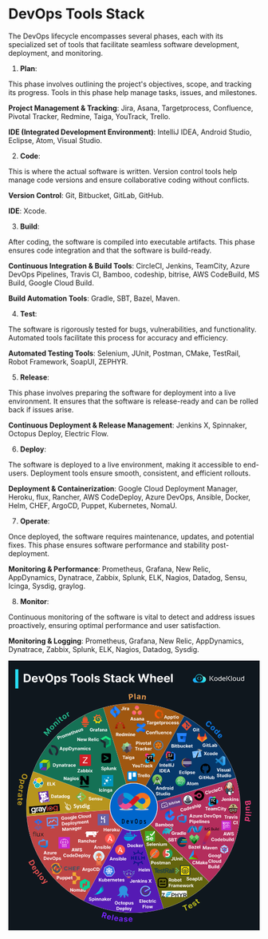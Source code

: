 # DevOps Tools Stack

The DevOps lifecycle encompasses several phases, each with its specialized set of tools that facilitate seamless software development, deployment, and monitoring.

1.  **Plan**:
    
This phase involves outlining the project's objectives, scope, and tracking its progress. Tools in this phase help manage tasks, issues, and milestones.

   **Project Management & Tracking**: Jira, Asana, Targetprocess, Confluence, Pivotal Tracker, Redmine, Taiga, YouTrack, Trello.
   
   **IDE (Integrated Development Environment)**: IntelliJ IDEA, Android Studio, Eclipse, Atom, Visual Studio.
   
2.  **Code**:
    
This is where the actual software is written. Version control tools help manage code versions and ensure collaborative coding without conflicts.

 **Version Control**: Git, Bitbucket, GitLab, GitHub.
 
 **IDE**: Xcode.
 
3.  **Build**:
    
After coding, the software is compiled into executable artifacts. This phase ensures code integration and that the software is build-ready.
    
**Continuous Integration & Build Tools**: CircleCI, Jenkins, TeamCity, Azure DevOps Pipelines, Travis CI, Bamboo, codeship, bitrise, AWS CodeBuild, MS Build, Google Cloud Build.

**Build Automation Tools**: Gradle, SBT, Bazel, Maven.

4.  **Test**:
    
The software is rigorously tested for bugs, vulnerabilities, and functionality. Automated tools facilitate this process for accuracy and efficiency.

   **Automated Testing Tools**: Selenium, JUnit, Postman, CMake, TestRail, Robot Framework, SoapUI, ZEPHYR.
   
5.  **Release**:
    
   This phase involves preparing the software for deployment into a live environment. It ensures that the software is release-ready and can be rolled back if issues arise.
   
   **Continuous Deployment & Release Management**: Jenkins X, Spinnaker, Octopus Deploy, Electric Flow.
   
6.  **Deploy**:
    
   The software is deployed to a live environment, making it accessible to end-users. Deployment tools ensure smooth, consistent, and efficient rollouts.
   
 **Deployment & Containerization**: Google Cloud Deployment Manager, Heroku, flux, Rancher, AWS CodeDeploy, Azure DevOps, Ansible, Docker, Helm, CHEF, ArgoCD, Puppet, Kubernetes, NomaU.
 
7.  **Operate**:
    
   Once deployed, the software requires maintenance, updates, and potential fixes. This phase ensures software performance and stability post-deployment.
   
  **Monitoring & Performance**: Prometheus, Grafana, New Relic, AppDynamics, Dynatrace, Zabbix, Splunk, ELK, Nagios, Datadog, Sensu, Icinga, Sysdig, graylog.
  
8.  **Monitor**:
    
   Continuous monitoring of the software is vital to detect and address issues proactively, ensuring optimal performance and user satisfaction.
   
 **Monitoring & Logging**: Prometheus, Grafana, New Relic, AppDynamics, Dynatrace, Zabbix, Splunk, ELK, Nagios, Datadog, Sysdig.

<p></p>
<p>
  <img src="../images/devops/do1.png" style="width: 640px">
</p>